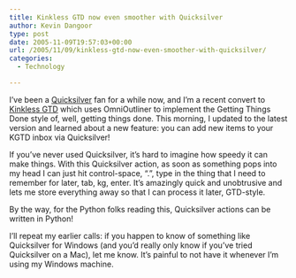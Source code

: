```yaml
---
title: Kinkless GTD now even smoother with Quicksilver
author: Kevin Dangoor
type: post
date: 2005-11-09T19:57:03+00:00
url: /2005/11/09/kinkless-gtd-now-even-smoother-with-quicksilver/
categories:
  - Technology

---
```

I&#8217;ve been a [Quicksilver][1] fan for a while now, and I&#8217;m a recent convert to [Kinkless GTD][2] which uses OmniOutliner to implement the Getting Things Done style of, well, getting things done. This morning, I updated to the latest version and learned about a new feature: you can add new items to your KGTD inbox via Quicksilver!

If you&#8217;ve never used Quicksilver, it&#8217;s hard to imagine how speedy it can make things. With this Quicksilver action, as soon as something pops into my head I can just hit control-space, &#8220;.&#8221;, type in the thing that I need to remember for later, tab, kg, enter. It&#8217;s amazingly quick and unobtrusive and lets me store everything away so that I can process it later, GTD-style.

By the way, for the Python folks reading this, Quicksilver actions can be written in Python!

I&#8217;ll repeat my earlier calls: if you happen to know of something like Quicksilver for Windows (and you&#8217;d really only know if you&#8217;ve tried Quicksilver on a Mac), let me know. It&#8217;s painful to not have it whenever I&#8217;m using my Windows machine.

 [1]: http://quicksilver.blacktree.com/
 [2]: http://www.kinkless.com